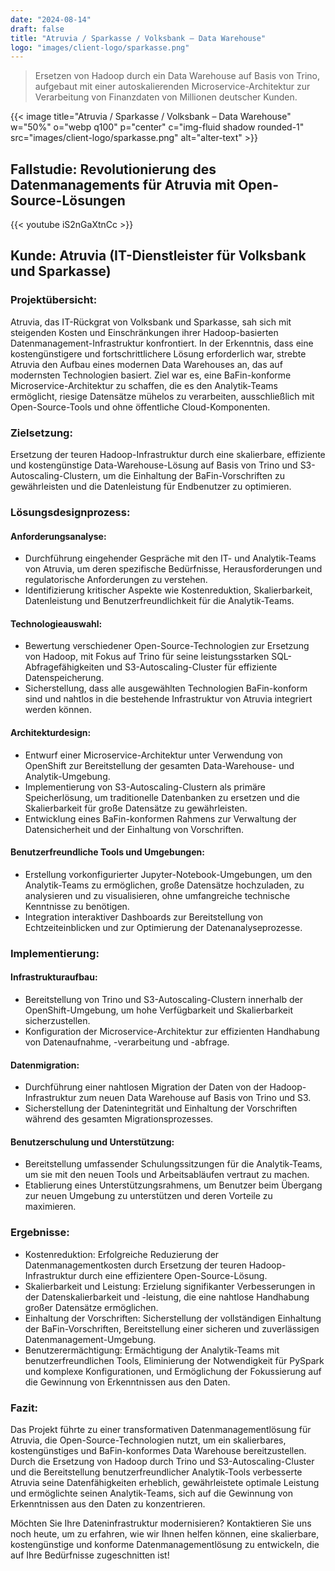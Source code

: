```yaml
---
date: "2024-08-14"
draft: false
title: "Atruvia / Sparkasse / Volksbank – Data Warehouse"
logo: "images/client-logo/sparkasse.png"
---
```



> Ersetzen von Hadoop durch ein Data Warehouse auf Basis von Trino, aufgebaut mit einer autoskalierenden Microservice-Architektur zur Verarbeitung von Finanzdaten von Millionen deutscher Kunden.

{{< image title="Atruvia / Sparkasse / Volksbank – Data Warehouse" w="50%" o="webp q100" p="center" c="img-fluid shadow rounded-1" src="images/client-logo/sparkasse.png" alt="alter-text" >}}

## Fallstudie: Revolutionierung des Datenmanagements für Atruvia mit Open-Source-Lösungen

{{< youtube iS2nGaXtnCc >}}

## Kunde: Atruvia (IT-Dienstleister für Volksbank und Sparkasse)

### Projektübersicht:

Atruvia, das IT-Rückgrat von Volksbank und Sparkasse, sah sich mit steigenden Kosten und Einschränkungen ihrer Hadoop-basierten Datenmanagement-Infrastruktur konfrontiert. In der Erkenntnis, dass eine kostengünstigere und fortschrittlichere Lösung erforderlich war, strebte Atruvia den Aufbau eines modernen Data Warehouses an, das auf modernsten Technologien basiert. Ziel war es, eine BaFin-konforme Microservice-Architektur zu schaffen, die es den Analytik-Teams ermöglicht, riesige Datensätze mühelos zu verarbeiten, ausschließlich mit Open-Source-Tools und ohne öffentliche Cloud-Komponenten.

### Zielsetzung:

Ersetzung der teuren Hadoop-Infrastruktur durch eine skalierbare, effiziente und kostengünstige Data-Warehouse-Lösung auf Basis von Trino und S3-Autoscaling-Clustern, um die Einhaltung der BaFin-Vorschriften zu gewährleisten und die Datenleistung für Endbenutzer zu optimieren.

### Lösungsdesignprozess:

#### Anforderungsanalyse:

- Durchführung eingehender Gespräche mit den IT- und Analytik-Teams von Atruvia, um deren spezifische Bedürfnisse, Herausforderungen und regulatorische Anforderungen zu verstehen.
- Identifizierung kritischer Aspekte wie Kostenreduktion, Skalierbarkeit, Datenleistung und Benutzerfreundlichkeit für die Analytik-Teams.

#### Technologieauswahl:

- Bewertung verschiedener Open-Source-Technologien zur Ersetzung von Hadoop, mit Fokus auf Trino für seine leistungsstarken SQL-Abfragefähigkeiten und S3-Autoscaling-Cluster für effiziente Datenspeicherung.
- Sicherstellung, dass alle ausgewählten Technologien BaFin-konform sind und nahtlos in die bestehende Infrastruktur von Atruvia integriert werden können.

#### Architekturdesign:

- Entwurf einer Microservice-Architektur unter Verwendung von OpenShift zur Bereitstellung der gesamten Data-Warehouse- und Analytik-Umgebung.
- Implementierung von S3-Autoscaling-Clustern als primäre Speicherlösung, um traditionelle Datenbanken zu ersetzen und die Skalierbarkeit für große Datensätze zu gewährleisten.
- Entwicklung eines BaFin-konformen Rahmens zur Verwaltung der Datensicherheit und der Einhaltung von Vorschriften.

#### Benutzerfreundliche Tools und Umgebungen:

- Erstellung vorkonfigurierter Jupyter-Notebook-Umgebungen, um den Analytik-Teams zu ermöglichen, große Datensätze hochzuladen, zu analysieren und zu visualisieren, ohne umfangreiche technische Kenntnisse zu benötigen.
- Integration interaktiver Dashboards zur Bereitstellung von Echtzeiteinblicken und zur Optimierung der Datenanalyseprozesse.

### Implementierung:

#### Infrastrukturaufbau:

- Bereitstellung von Trino und S3-Autoscaling-Clustern innerhalb der OpenShift-Umgebung, um hohe Verfügbarkeit und Skalierbarkeit sicherzustellen.
- Konfiguration der Microservice-Architektur zur effizienten Handhabung von Datenaufnahme, -verarbeitung und -abfrage.

#### Datenmigration:

- Durchführung einer nahtlosen Migration der Daten von der Hadoop-Infrastruktur zum neuen Data Warehouse auf Basis von Trino und S3.
- Sicherstellung der Datenintegrität und Einhaltung der Vorschriften während des gesamten Migrationsprozesses.

#### Benutzerschulung und Unterstützung:

- Bereitstellung umfassender Schulungssitzungen für die Analytik-Teams, um sie mit den neuen Tools und Arbeitsabläufen vertraut zu machen.
- Etablierung eines Unterstützungsrahmens, um Benutzer beim Übergang zur neuen Umgebung zu unterstützen und deren Vorteile zu maximieren.

### Ergebnisse:

- Kostenreduktion: Erfolgreiche Reduzierung der Datenmanagementkosten durch Ersetzung der teuren Hadoop-Infrastruktur durch eine effizientere Open-Source-Lösung.
- Skalierbarkeit und Leistung: Erzielung signifikanter Verbesserungen in der Datenskalierbarkeit und -leistung, die eine nahtlose Handhabung großer Datensätze ermöglichen.
- Einhaltung der Vorschriften: Sicherstellung der vollständigen Einhaltung der BaFin-Vorschriften, Bereitstellung einer sicheren und zuverlässigen Datenmanagement-Umgebung.
- Benutzerermächtigung: Ermächtigung der Analytik-Teams mit benutzerfreundlichen Tools, Eliminierung der Notwendigkeit für PySpark und komplexe Konfigurationen, und Ermöglichung der Fokussierung auf die Gewinnung von Erkenntnissen aus den Daten.

### Fazit:

Das Projekt führte zu einer transformativen Datenmanagementlösung für Atruvia, die Open-Source-Technologien nutzt, um ein skalierbares, kostengünstiges und BaFin-konformes Data Warehouse bereitzustellen. Durch die Ersetzung von Hadoop durch Trino und S3-Autoscaling-Cluster und die Bereitstellung benutzerfreundlicher Analytik-Tools verbesserte Atruvia seine Datenfähigkeiten erheblich, gewährleistete optimale Leistung und ermöglichte seinen Analytik-Teams, sich auf die Gewinnung von Erkenntnissen aus den Daten zu konzentrieren.

Möchten Sie Ihre Dateninfrastruktur modernisieren? Kontaktieren Sie uns noch heute, um zu erfahren, wie wir Ihnen helfen können, eine skalierbare, kostengünstige und konforme Datenmanagementlösung zu entwickeln, die auf Ihre Bedürfnisse zugeschnitten ist!